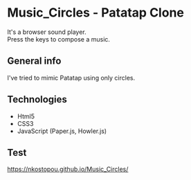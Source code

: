 # Music_Circles - Patatap Clone
It's a browser sound player. <br/>
 Press the keys to compose a music.
## General info
 I've tried to mimic Patatap using only circles. <br/>
## Technologies
 * Html5
 * CSS3
 * JavaScript (Paper.js, Howler.js)
 
 ## Test
 https://nkostopou.github.io/Music_Circles/
 
